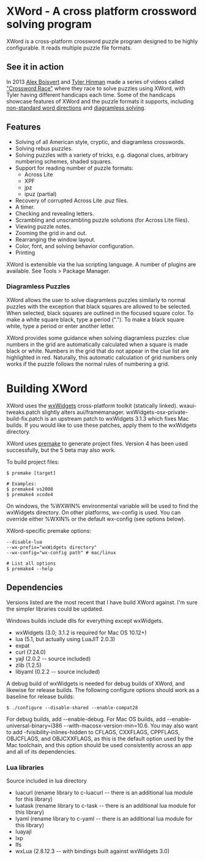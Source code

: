 
# XWord - A cross platform crossword solving program #

XWord is a cross-platform crossword puzzle program designed to be highly
configurable.  It reads multiple puzzle file formats.

## See it in action ##

In 2013 [Alex Boisvert](http://www.alexboisvert.com/) and
[Tyler Hinman](http://www.tylerhinman.com/) made a series of videos called
["Crossword Race"](https://www.youtube.com/watch?v=3kz5z7mobBM&list=PLkuKuYfrweip0hxFZr4gQ7Fk_eLrfbo2Z)
where they race to solve puzzles using XWord, with Tyler having different
handicaps each time.  Some of the handicaps showcase features of XWord and the
puzzle formats it supports, including [non-standard word directions](https://www.youtube.com/watch?v=3kz5z7mobBM&list=PLkuKuYfrweip0hxFZr4gQ7Fk_eLrfbo2Z)
and [diagramless solving](https://www.youtube.com/watch?v=7P1EeDniH5c&index=2&list=PLkuKuYfrweip0hxFZr4gQ7Fk_eLrfbo2Z).

## Features ##

* Solving of all American style, cryptic, and diagramless crosswords.
* Solving rebus puzzles.
* Solving puzzles with a variety of tricks, e.g. diagonal clues, arbitrary
  numbering schemes, shaded squares.
* Support for reading number of puzzle formats:
    * Across Lite
    * XPF
    * jpz
    * ipuz (partial)
* Recovery of corrupted Across Lite .puz files.
* A timer.
* Checking and revealing letters.
* Scrambling and unscrambling puzzle solutions (for Across Lite files).
* Viewing puzzle notes.
* Zooming the grid in and out.
* Rearranging the window layout.
* Color, font, and solving behavior configuration.
* Printing

XWord is extensible via the lua scripting language.  A number of plugins are
available.  See Tools > Package Manager.


### Diagramless Puzzles ###

XWord allows the user to solve diagramless puzzles similarly to normal puzzles
with the exception that black squares are allowed to be selected. When
selected, black squares are outlined in the focused square color.
To make a white square black, type a period (".").  To make a black square
white, type a period or enter another letter.

XWord provides some guidance when solving diagramless puzzles: clue numbers
in the grid are automatically calculated when a square is made black or white.
Numbers in the grid that do not appear in the clue list are highlighted in red.
Naturally, this automatic calculation of grid numbers only works if the puzzle
follows the normal rules of numbering a grid.


# Building XWord #

XWord uses the [wxWidgets](http://www.wxwidgets.org) cross-platform toolkit
(statically linked). wxaui-tweaks.patch slightly alters aui/framemanager.
wxWidgets-osx-private-build-fix.patch is an upstream patch to wxWidgets 3.1.3
which fixes Mac builds. If you would like to use these patches, apply them to
the wxWidgets directory.

XWord uses [premake](http://industriousone.com/premake/download) to generate
project files.  Version 4 has been used successfully, but the 5 beta may also work.

To build project files:

    $ premake [target]

    # Examples:
    $ premake4 vs2008
    $ premake4 xcode4

On windows, the %WXWIN% environmental variable will be used to find the wxWidgets
directory.  On other platforms, wx-config is used.  You can override either
%WXIN% or the default wx-config (see options below).

XWord-specific premake options:

    --disable-lua
    --wx-prefix="wxWidgets directory"
    --wx-config="wx-config path" # mac/linux

    # List all options
    $ premake4 --help

## Dependencies ##

Versions listed are the most recent that I have build XWord against.
I'm sure the simpler libraries could be updated.

Windows builds include dlls for everything except wxWidgets.

* wxWidgets (3.0; 3.1.2 is required for Mac OS 10.12+)
* lua (5.1, but actually using LuaJIT 2.0.3)
* expat
* curl (7.24.0)
* yajl (2.0.2 -- source included)
* zlib (1.2.5)
* libyaml (0.2.2 -- source included)

A debug build of wxWidgets is needed for debug builds of XWord, and likewise for release builds. The
following configure options should work as a baseline for release builds:

    $ ./configure --disable-shared --enable-compat28

For debug builds, add --enable-debug. For Mac OS builds, add --enable-universal-binary=i386
--with-macosx-version-min=10.6. You may also want to add -fvisibility-inlines-hidden to CFLAGS,
CXXFLAGS, CPPFLAGS, OBJCFLAGS, and OBJCXXFLAGS, as this is the default option used by the Mac
toolchain, and this option should be used consistently across an app and all of its dependencies.

### Lua libraries ###

Source included in lua directory

* luacurl (rename library to c-luacurl -- there is an additional lua module for this library)
* luatask (rename library to c-task -- there is an additional lua module for this library)
* lyaml (rename library to c-yaml -- there is an additional lua module for this library)
* luayajl
* lxp
* lfs
* wxLua (2.8.12.3 -- with bindings built against wxWidgets 3.0)
